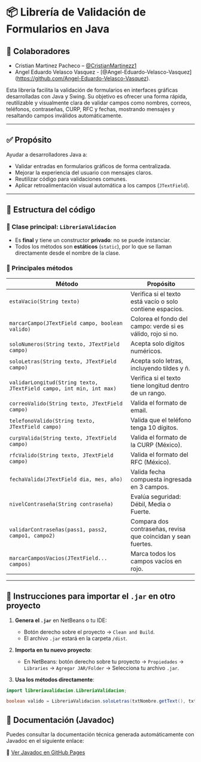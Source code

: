 # 📦 Librería de Validación de Formularios en Java
## 👥 Colaboradores
- Cristian Martinez Pacheco – [@CristianMartinezz1](https://github.com/CristianMartinezz1) 
- Angel Eduardo Velasco Vasquez - [@Angel-Eduardo-Velasco-Vasquez] (https://github.com/Angel-Eduardo-Velasco-Vasquez).


Esta librería facilita la validación de formularios en interfaces gráficas desarrolladas con Java y Swing. Su objetivo es ofrecer una forma rápida, reutilizable y visualmente clara de validar campos como nombres, correos, teléfonos, contraseñas, CURP, RFC y fechas, mostrando mensajes y resaltando campos inválidos automáticamente.

---

## ✅ Propósito

Ayudar a desarrolladores Java a:
- Validar entradas en formularios gráficos de forma centralizada.
- Mejorar la experiencia del usuario con mensajes claros.
- Reutilizar código para validaciones comunes.
- Aplicar retroalimentación visual automática a los campos (`JTextField`).

---

## 🧠 Estructura del código

### 📁 Clase principal: `LibreriaValidacion`

- Es **final** y tiene un constructor **privado**: no se puede instanciar.
- Todos los métodos son **estáticos** (`static`), por lo que se llaman directamente desde el nombre de la clase.

### 🧪 Principales métodos

| Método | Propósito |
|-------|-----------|
| `estaVacio(String texto)` | Verifica si el texto está vacío o solo contiene espacios. |
| `marcarCampo(JTextField campo, boolean valido)` | Colorea el fondo del campo: verde si es válido, rojo si no. |
| `soloNumeros(String texto, JTextField campo)` | Acepta solo dígitos numéricos. |
| `soloLetras(String texto, JTextField campo)` | Acepta solo letras, incluyendo tildes y ñ. |
| `validarLongitud(String texto, JTextField campo, int min, int max)` | Verifica si el texto tiene longitud dentro de un rango. |
| `correoValido(String texto, JTextField campo)` | Valida el formato de email. |
| `telefonoValido(String texto, JTextField campo)` | Valida que el teléfono tenga 10 dígitos. |
| `curpValida(String texto, JTextField campo)` | Valida el formato de la CURP (México). |
| `rfcValido(String texto, JTextField campo)` | Valida el formato del RFC (México). |
| `fechaValida(JTextField dia, mes, año)` | Valida fecha compuesta ingresada en 3 campos. |
| `nivelContraseña(String contraseña)` | Evalúa seguridad: Débil, Media o Fuerte. |
| `validarContraseñas(pass1, pass2, campo1, campo2)` | Compara dos contraseñas, revisa que coincidan y sean fuertes. |
| `marcarCamposVacios(JTextField... campos)` | Marca todos los campos vacíos en rojo. |

---

## 🧩 Instrucciones para importar el `.jar` en otro proyecto

1. **Genera el `.jar`** en NetBeans o tu IDE:
   - Botón derecho sobre el proyecto → `Clean and Build`.
   - El archivo `.jar` estará en la carpeta `/dist`.

2. **Importa en tu nuevo proyecto**:
   - En NetBeans: botón derecho sobre tu proyecto → `Propiedades` → `Libraries` → `Agregar JAR/Folder` → Selecciona tu archivo `.jar`.

3. **Usa los métodos directamente**:

```java
import libreriavalidacion.LibreriaValidacion;

boolean valido = LibreriaValidacion.soloLetras(txtNombre.getText(), txtNombre);
```
## 📄 Documentación (Javadoc)

Puedes consultar la documentación técnica generada automáticamente con Javadoc en el siguiente enlace:

🔗 [Ver Javadoc en GitHub Pages](https://cristianmartinezz1.github.io/Libreria-Validacion-de-Formularios/)
